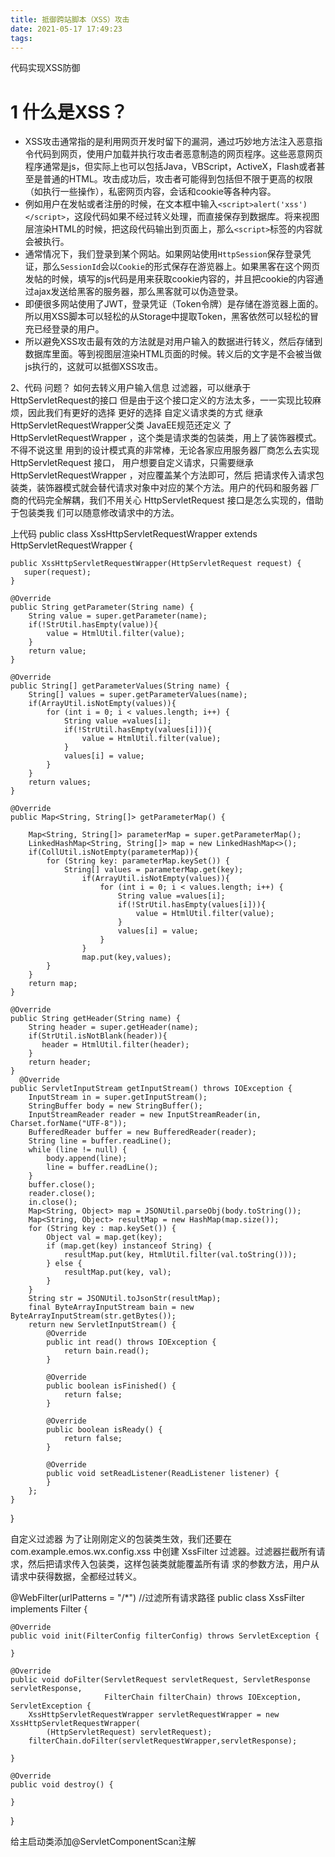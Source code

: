 ```yaml
---
title: 抵御跨站脚本（XSS）攻击
date: 2021-05-17 17:49:23
tags:
---
```


代码实现XSS防御

<!--more-->

# 1 什么是XSS？

- XSS攻击通常指的是利用网页开发时留下的漏洞，通过巧妙地方法注入恶意指令代码到网页，使用户加载并执行攻击者恶意制造的网页程序。这些恶意网页程序通常是js，但实际上也可以包括Java，VBScript，ActiveX，Flash或者甚至是普通的HTML。攻击成功后，攻击者可能得到包括但不限于更高的权限（如执行一些操作），私密网页内容，会话和cookie等各种内容。
- 例如用户在发帖或者注册的时候，在文本框中输入`<script>alert('xss')</script>`，这段代码如果不经过转义处理，而直接保存到数据库。将来视图层渲染HTML的时候，把这段代码输出到页面上，那么`<script>`标签的内容就会被执行。
- 通常情况下，我们登录到某个网站。如果网站使用`HttpSession`保存登录凭证，那么`SessionId`会以`Cookie`的形式保存在游览器上。如果黑客在这个网页发帖的时候，填写的js代码是用来获取cookie内容的，并且把cookie的内容通过ajax发送给黑客的服务器，那么黑客就可以伪造登录。
- 即便很多网站使用了JWT，登录凭证（Token令牌）是存储在游览器上面的。所以用XSS脚本可以轻松的从Storage中提取Token，黑客依然可以轻松的冒充已经登录的用户。
- 所以避免XSS攻击最有效的方法就是对用户输入的数据进行转义，然后存储到数据库里面。等到视图层渲染HTML页面的时候。转义后的文字是不会被当做js执行的，这就可以抵御XSS攻击。

2、代码
问题？
如何去转义用户输入信息
过滤器，可以继承于HttpServletRequest的接口
但是由于这个接口定义的方法太多，一一实现比较麻烦，因此我们有更好的选择
更好的选择
自定义请求类的方式
继承HttpServletRequestWrapper父类
JavaEE规范还定义 了 HttpServletRequestWrapper ，这个类是请求类的包装类，用上了装饰器模式。不得不说这里 用到的设计模式真的非常棒，无论各家应用服务器厂商怎么去实现 HttpServletRequest 接口， 用户想要自定义请求，只需要继承 HttpServletRequestWrapper ，对应覆盖某个方法即可，然后 把请求传入请求包装类，装饰器模式就会替代请求对象中对应的某个方法。用户的代码和服务器 厂商的代码完全解耦，我们不用关心 HttpServletRequest 接口是怎么实现的，借助于包装类我 们可以随意修改请求中的方法。

上代码
public class XssHttpServletRequestWrapper extends HttpServletRequestWrapper {


    public XssHttpServletRequestWrapper(HttpServletRequest request) {
       super(request);
    }
    
    @Override
    public String getParameter(String name) {
        String value = super.getParameter(name);
        if(!StrUtil.hasEmpty(value)){
            value = HtmlUtil.filter(value);
        }
        return value;
    }
    
    @Override
    public String[] getParameterValues(String name) {
        String[] values = super.getParameterValues(name);
        if(ArrayUtil.isNotEmpty(values)){
            for (int i = 0; i < values.length; i++) {
                String value =values[i];
                if(!StrUtil.hasEmpty(values[i])){
                    value = HtmlUtil.filter(value);
                }
                values[i] = value;
            }
        }
        return values;
    }
    
    @Override
    public Map<String, String[]> getParameterMap() {
    
        Map<String, String[]> parameterMap = super.getParameterMap();
        LinkedHashMap<String, String[]> map = new LinkedHashMap<>();
        if(CollUtil.isNotEmpty(parameterMap)){
            for (String key: parameterMap.keySet()) {
                String[] values = parameterMap.get(key);
                    if(ArrayUtil.isNotEmpty(values)){
                        for (int i = 0; i < values.length; i++) {
                            String value =values[i];
                            if(!StrUtil.hasEmpty(values[i])){
                                value = HtmlUtil.filter(value);
                            }
                            values[i] = value;
                        }
                    }
                    map.put(key,values);
            }
        }
        return map;
    }
    
    @Override
    public String getHeader(String name) {
        String header = super.getHeader(name);
        if(StrUtil.isNotBlank(header)){
           header = HtmlUtil.filter(header);
        }
        return header;
    }
      @Override
    public ServletInputStream getInputStream() throws IOException {
        InputStream in = super.getInputStream();
        StringBuffer body = new StringBuffer();
        InputStreamReader reader = new InputStreamReader(in, Charset.forName("UTF-8"));
        BufferedReader buffer = new BufferedReader(reader);
        String line = buffer.readLine();
        while (line != null) {
            body.append(line);
            line = buffer.readLine();
        }
        buffer.close();
        reader.close();
        in.close();
        Map<String, Object> map = JSONUtil.parseObj(body.toString());
        Map<String, Object> resultMap = new HashMap(map.size());
        for (String key : map.keySet()) {
            Object val = map.get(key);
            if (map.get(key) instanceof String) {
                resultMap.put(key, HtmlUtil.filter(val.toString()));
            } else {
                resultMap.put(key, val);
            }
        }
        String str = JSONUtil.toJsonStr(resultMap);
        final ByteArrayInputStream bain = new ByteArrayInputStream(str.getBytes());
        return new ServletInputStream() {
            @Override
            public int read() throws IOException {
                return bain.read();
            }
    
            @Override
            public boolean isFinished() {
                return false;
            }
    
            @Override
            public boolean isReady() {
                return false;
            }
    
            @Override
            public void setReadListener(ReadListener listener) {
            }
        };
    }
}


自定义过滤器
为了让刚刚定义的包装类生效，我们还要在 com.example.emos.wx.config.xss 中创建 XssFilter 过滤器。过滤器拦截所有请求，然后把请求传入包装类，这样包装类就能覆盖所有请 求的参数方法，用户从请求中获得数据，全都经过转义。

@WebFilter(urlPatterns = "/*")  //过滤所有请求路径
public class XssFilter implements Filter {


    @Override
    public void init(FilterConfig filterConfig) throws ServletException {
    
    }
    
    @Override
    public void doFilter(ServletRequest servletRequest, ServletResponse servletResponse,
                         FilterChain filterChain) throws IOException, ServletException {
        XssHttpServletRequestWrapper servletRequestWrapper = new XssHttpServletRequestWrapper(
            (HttpServletRequest) servletRequest);
        filterChain.doFilter(servletRequestWrapper,servletResponse);
    
    }
    
    @Override
    public void destroy() {
    
    }
}

给主启动类添加@ServletComponentScan注解

